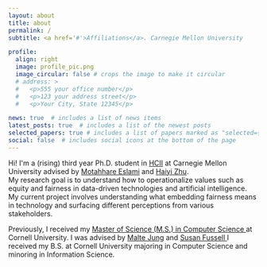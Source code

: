 ```yaml
---
layout: about
title: about
permalink: /
subtitle: <a href='#'>Affiliations</a>. Carnegie Mellon University

profile:
  align: right
  image: profile_pic.png
  image_circular: false # crops the image to make it circular
  # address: >
  #   <p>555 your office number</p>
  #   <p>123 your address street</p>
  #   <p>Your City, State 12345</p>

news: true  # includes a list of news items
latest_posts: true  # includes a list of the newest posts
selected_papers: true # includes a list of papers marked as "selected={true}"
social: false  # includes social icons at the bottom of the page
---
```


 Hi! I'm a (rising) third year Ph.D. student in  <a href="https://www.hcii.cmu.edu/academics/phd-hci" rel="external nofollow noopener" target="_blank">HCII</a> at Carnegie Mellon University advised by <a href="https://www.hcii.cmu.edu/people/motahhare-eslami" rel="external nofollow noopener" target="_blank">Motahhare Eslami</a> and <a href="https://haiyizhu.com/" rel="external nofollow noopener" target="_blank"> Haiyi Zhu</a>.             
  My research goal is to understand how to operationalize values such as equity and fairness in data-driven technologies and artificial intelligence.
  My current project involves understanding what embedding fairness means in technology and surfacing different perceptions from various stakeholders.


  Previously, I received my  <a href="https://www.cs.cornell.edu/ms" rel="external nofollow noopener" target="_blank"> Master of Science (M.S.) in Computer Science </a> at Cornell University.  I was advised by [Malte Jung](https://mjung.infosci.cornell.edu/) and  <a href="https://infosci.cornell.edu/content/fussell" rel="external nofollow noopener" target="_blank"> Susan Fussell </a>
  I received my B.S. at Cornell University majoring in Computer Science and minoring in Information Science.

<!--
Put your address / P.O. box / other info right below your picture. You can also disable any of these elements by editing `profile` property of the YAML header of your `_pages/about.md`. Edit `_bibliography/papers.bib` and Jekyll will render your [publications page](/al-folio/publications/) automatically. -->

<!-- Link to your social media connections, too. This theme is set up to use [Font Awesome icons](http://fortawesome.github.io/Font-Awesome/) and [Academicons](https://jpswalsh.github.io/academicons/), like the ones below. Add your Facebook, Twitter, LinkedIn, Google Scholar, or just disable all of them. -->
